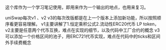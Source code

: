 这个库作为一个学习笔记使用，即用来作为一个输出的地点，也用来复习。


uniSwap每次v1 、v2 v3的每次改版都是在上一个版本上添加新功能，所以按照顺序看更容易理解。
v1主要讲解了1.恒定乘积公式2.流动性ERC20代币 LP token，
v2主要是任意两个代币互换，难点在实现的细节，以及代码中工厂合约的概念
v3可以添加一个价格区间的池子，用ERC721代币实现，难点在代码中的ticks和区间外手续费概念